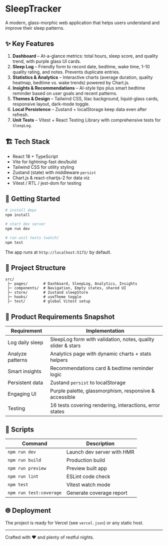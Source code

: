 # SleepTracker

A modern, glass-morphic web application that helps users understand and improve their sleep patterns.

## ✨ Key Features
1. **Dashboard** – At-a-glance metrics: total hours, sleep score, and quality trend, with purple glass UI cards.
2. **Sleep Log** – Friendly form to record date, bedtime, wake time, 1-10 quality rating, and notes. Prevents duplicate entries.
3. **Statistics & Analytics** – Interactive charts (average duration, quality heatmap, bedtime vs. wake trends) powered by Chart.js.
4. **Insights & Recommendations** – AI-style tips plus smart bedtime reminder based on user goals and recent patterns.
5. **Themes & Design** – Tailwind CSS, lilac background, liquid-glass cards, responsive layout, dark-mode toggle.
6. **Local Persistence** – Zustand + localStorage keep data even after refresh.
7. **Unit Tests** – Vitest + React Testing Library with comprehensive tests for `SleepLog`.

## 🏗️ Tech Stack
- React 18 + TypeScript
- Vite for lightning-fast dev/build
- Tailwind CSS for utility styling
- Zustand (state) with middleware `persist`
- Chart.js & react-chartjs-2 for data viz
- Vitest / RTL / jest-dom for testing

## 🚀 Getting Started
```bash
# install deps
npm install

# start dev server
npm run dev

# run unit tests (watch)
npm test
```
The app runs at `http://localhost:5173/` by default.

## 📂 Project Structure
```
src/
 ├─ pages/       # Dashboard, SleepLog, Analytics, Insights
 ├─ components/  # Navigation, Empty states, shared UI
 ├─ store/       # Zustand sleepStore
 ├─ hooks/       # useTheme toggle
 ├─ test/        # global Vitest setup
```

## 📝 Product Requirements Snapshot
| Requirement | Implementation |
|-------------|----------------|
| Log daily sleep | SleepLog form with validation, notes, quality slider & stars |
| Analyze patterns | Analytics page with dynamic charts + stats helpers |
| Smart insights | Recommendations card & bedtime reminder logic |
| Persistent data | Zustand `persist` to localStorage |
| Engaging UI | Purple palette, glassmorphism, responsive & accessible |
| Testing | 16 tests covering rendering, interactions, error states |

## 📜 Scripts
| Command | Description |
|---------|-------------|
| `npm run dev` | Launch dev server with HMR |
| `npm run build` | Production build |
| `npm run preview` | Preview built app |
| `npm run lint` | ESLint code check |
| `npm test` | Vitest watch mode |
| `npm run test:coverage` | Generate coverage report |

## 🌐 Deployment
The project is ready for Vercel (see `vercel.json`) or any static host.

---
Crafted with ❤️ and plenty of restful nights.
